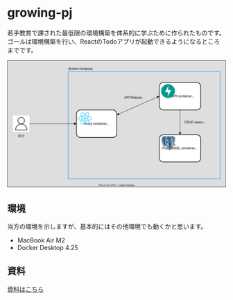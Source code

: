 # growing-pj

若手教育で課された最低限の環境構築を体系的に学ぶために作られたものです。
ゴールは環境構築を行い、ReactのTodoアプリが起動できるようになるところまでです。

![](images/infrastructure.svg)

## 環境

当方の環境を示しますが、基本的にはその他環境でも動くかと思います。

* MacBook Air M2
* Docker Desktop 4.25

## 資料

[資料はこちら](https://speakerdeck.com/m8i_51/dockerwoshi-tutakai-fa-nohazime)